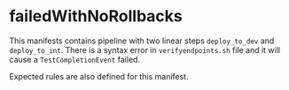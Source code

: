 # failedWithNoRollbacks
This manifests contains pipeline with two linear steps `deploy_to_dev` and `deploy_to_int`. There is a syntax error in `verifyendpoints.sh` file and it will cause a `TestCompletionEvent` failed.

Expected rules are also defined for this manifest.


